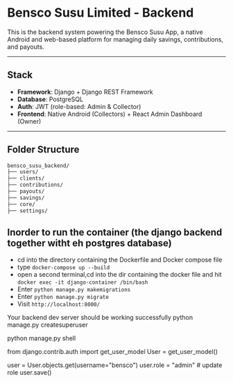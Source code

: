 # Bensco Susu Limited - Backend

This is the backend system powering the Bensco Susu App, a native Android and web-based platform for managing daily savings, contributions, and payouts.

---

## Stack

- **Framework**: Django + Django REST Framework
- **Database**: PostgreSQL
- **Auth**: JWT (role-based: Admin & Collector)
- **Frontend**: Native Android (Collectors) + React Admin Dashboard (Owner)

---



## Folder Structure

```bash
bensco_susu_backend/
├── users/
├── clients/
├── contributions/
├── payouts/
├── savings/
├── core/
├── settings/


```

## Inorder to run the container (the django backend together witht eh postgres database)

- cd into the directory containing the Dockerfile and Docker compose file
- type ``docker-compose up --build``
- open a second terminal,cd into the dir containing the docker file and hit ``docker exec -it django-container /bin/bash``
- Enter ``python manage.py makemigrations``
- Enter ``python manage.py migrate``
- Visit ``http://localhost:8000/``


Your backend dev server should be working successfully
python manage.py createsuperuser

python manage.py shell

from django.contrib.auth import get_user_model
User = get_user_model()

user = User.objects.get(username="bensco")
user.role = "admin"   # update role
user.save()
